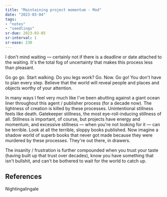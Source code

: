 ```yaml
---
title: "Maintaining project momentum - Mod"
date: "2023-03-04"
tags:
- "notes"
- "seedlings"
sr-due: 2023-03-05
sr-interval: 1
sr-ease: 230
---
```


I don't mind waiting — certainly not if there is a deadline or date attached to the waiting. It's the total fog of uncertainty that makes this process less than pleasant. 

Go go go. Start walking. Do you legs work? Go. Now. Go go! You don't have to plan every step. Believe that the world will reveal people and places and objects worthy of your attention. 

In many ways I feel very much like I've been abutting against a giant ocean liner throughout this agent / publisher process (for a decade now). The lightness of creation is killed by these processes. Unintentional stillness feels like death. Gatekeeper stillness, the most eye-roll-inducing stillness of all. Stillness is important, of course, but projects have energy and momentum, and excessive stillness — when you're not looking for it — can be terrible. Look at all the terrible, sloppy books published. Now imagine a shadow world of superb books that never got made because they were murdered by these processes. They're out there, in drawers. 

The insanity / frustration is further compounded when you trust your taste (having built up that trust over decades), know you have something that isn't bullshit, and can't be bothered to wait for the world to catch up.

## References

Nightingalingale
